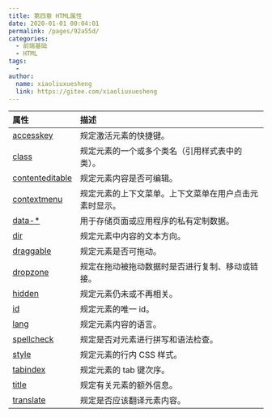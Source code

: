 ```yaml
---
title: 第四章 HTML属性
date: 2020-01-01 00:04:01
permalink: /pages/92a55d/
categories:
  - 前端基础
  - HTML
tags:
  - 
author: 
  name: xiaoliuxuesheng
  link: https://gitee.com/xiaoliuxuesheng
---
```


| 属性                                                         | 描述                                                   |
| :----------------------------------------------------------- | :----------------------------------------------------- |
| [accesskey](https://www.w3school.com.cn/tags/att_standard_accesskey.asp) | 规定激活元素的快捷键。                                 |
| [class](https://www.w3school.com.cn/tags/att_standard_class.asp) | 规定元素的一个或多个类名（引用样式表中的类）。         |
| [contenteditable](https://www.w3school.com.cn/tags/att_global_contenteditable.asp) | 规定元素内容是否可编辑。                               |
| [contextmenu](https://www.w3school.com.cn/tags/att_global_contextmenu.asp) | 规定元素的上下文菜单。上下文菜单在用户点击元素时显示。 |
| [data-*](https://www.w3school.com.cn/tags/att_global_data.asp) | 用于存储页面或应用程序的私有定制数据。                 |
| [dir](https://www.w3school.com.cn/tags/att_standard_dir.asp) | 规定元素中内容的文本方向。                             |
| [draggable](https://www.w3school.com.cn/tags/att_global_draggable.asp) | 规定元素是否可拖动。                                   |
| [dropzone](https://www.w3school.com.cn/tags/att_global_dropzone.asp) | 规定在拖动被拖动数据时是否进行复制、移动或链接。       |
| [hidden](https://www.w3school.com.cn/tags/att_global_hidden.asp) | 规定元素仍未或不再相关。                               |
| [id](https://www.w3school.com.cn/tags/att_standard_id.asp)   | 规定元素的唯一 id。                                    |
| [lang](https://www.w3school.com.cn/tags/att_standard_lang.asp) | 规定元素内容的语言。                                   |
| [spellcheck](https://www.w3school.com.cn/tags/att_global_spellcheck.asp) | 规定是否对元素进行拼写和语法检查。                     |
| [style](https://www.w3school.com.cn/tags/att_standard_style.asp) | 规定元素的行内 CSS 样式。                              |
| [tabindex](https://www.w3school.com.cn/tags/att_standard_tabindex.asp) | 规定元素的 tab 键次序。                                |
| [title](https://www.w3school.com.cn/tags/att_standard_title.asp) | 规定有关元素的额外信息。                               |
| [translate](https://www.w3school.com.cn/tags/att_global_translate.asp) | 规定是否应该翻译元素内容。                             |
